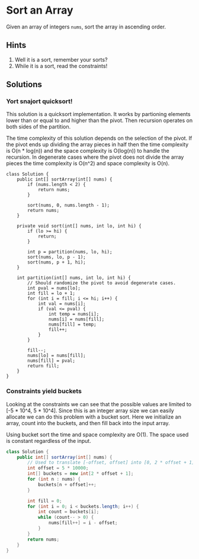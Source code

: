 # Sort an Array

Given an array of integers `nums`, sort the array in ascending order.

## Hints

1. Well it is a sort, remember your sorts?
1. While it is a sort, read the constraints!

## Solutions

### Yort snajort quicksort!

This solution is a quicksort implementation. It works by partioning elements
lower than or equal to and higher than the pivot. Then recursion operates on
both sides of the partition.

The time complexity of this solution depends on the selection of the pivot.
If the pivot ends up dividing the array pieces in half then the time complexity
is O(n * log(n)) and the space complexity is O(log(n)) to handle the recursion.
In degenerate cases where the pivot does not divide the array pieces the
time complexity is O(n^2) and space complexity is O(n).

```
class Solution {
    public int[] sortArray(int[] nums) {
        if (nums.length < 2) {
            return nums;
        }

        sort(nums, 0, nums.length - 1);
        return nums;
    }

    private void sort(int[] nums, int lo, int hi) {
        if (lo >= hi) {
            return;
        }

        int p = partition(nums, lo, hi);
        sort(nums, lo, p - 1);
        sort(nums, p + 1, hi);
    }

    int partition(int[] nums, int lo, int hi) {
        // Should randomize the pivot to avoid degenerate cases.
        int pval = nums[lo];
        int fill = lo + 1;
        for (int i = fill; i <= hi; i++) {
            int val = nums[i];
            if (val <= pval) {
                int temp = nums[i];
                nums[i] = nums[fill];
                nums[fill] = temp;
                fill++;
            }
        }

        fill--;
        nums[lo] = nums[fill];
        nums[fill] = pval;
        return fill;
    }
}
```

### Constraints yield buckets

Looking at the constraints we can see that the possible values are limited
to [-5 * 10^4, 5 * 10^4]. Since this is an integer array size we can easily
allocate we can do this problem with a bucket sort. Here we initialize an
array, count into the buckets, and then fill back into the input array.

Using bucket sort the time and space complexity are O(1). The space used is
constant regardless of the input.

```java
class Solution {
    public int[] sortArray(int[] nums) {
        // Used to translate [-offset, offset] into [0, 2 * offset + 1].
        int offset = 5 * 10000;
        int[] buckets = new int[2 * offset + 1];
        for (int n : nums) {
            buckets[n + offset]++;
        }

        int fill = 0;
        for (int i = 0; i < buckets.length; i++) {
            int count = buckets[i];
            while (count-- > 0) {
                nums[fill++] = i - offset;
            }
        }
        return nums;
    }
}
```
